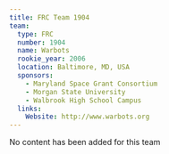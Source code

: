```yaml
---
title: FRC Team 1904
team:
  type: FRC
  number: 1904
  name: Warbots
  rookie_year: 2006
  location: Baltimore, MD, USA
  sponsors:
    - Maryland Space Grant Consortium
    - Morgan State University
    - Walbrook High School Campus
  links:
    Website: http://www.warbots.org
---
```

No content has been added for this team